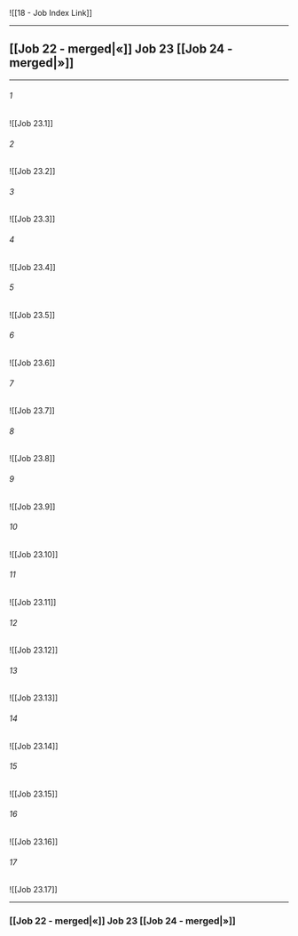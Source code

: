 ![[18 - Job Index Link]]

---
##  [[Job 22 - merged|«]] Job 23 [[Job 24 - merged|»]]

---

###### 1
![[Job 23.1]] 

###### 2
![[Job 23.2]] 

###### 3
![[Job 23.3]] 

###### 4
![[Job 23.4]]

###### 5 
![[Job 23.5]] 

###### 6
![[Job 23.6]] 

###### 7
![[Job 23.7]] 

###### 8
![[Job 23.8]] 

###### 9
![[Job 23.9]] 

###### 10
![[Job 23.10]] 

###### 11
![[Job 23.11]] 

###### 12
![[Job 23.12]]

###### 13
![[Job 23.13]] 

###### 14
![[Job 23.14]] 

###### 15
![[Job 23.15]]

###### 16
![[Job 23.16]] 

###### 17
![[Job 23.17]]


---
###  [[Job 22 - merged|«]] Job 23 [[Job 24 - merged|»]]